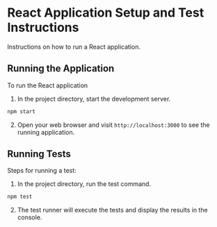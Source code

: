 # React Application Setup and Test Instructions

Instructions on how to run a React application.

## Running the Application

To run the React application

1. In the project directory, start the development server.

```bash
npm start
```

2. Open your web browser and visit `http://localhost:3000` to see the running application.

## Running Tests

Steps for running a test:

1. In the project directory, run the test command.

```bash
npm test
```

2. The test runner will execute the tests and display the results in the console.

